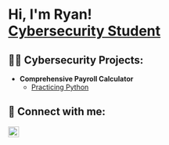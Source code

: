 <h1>Hi, I'm Ryan! <br/><a href="https://www.linkedin.com/in/ryanprimeau/">Cybersecurity Student</a></h1>

<h2>👨‍💻 Cybersecurity Projects:</h2>

- <b>Comprehensive Payroll Calculator</b>
  - [Practicing Python](https://github.com/ryan-primeau/payroll_calculator)


<h2> 🤳 Connect with me:</h2>

[<img align="left" alt="Ryan Primeau | LinkedIn" width="22px" src="https://cdn.jsdelivr.net/npm/simple-icons@v3/icons/linkedin.svg" />][linkedin]

[linkedin]: https://linkedin.com/in/ryanprimeau
